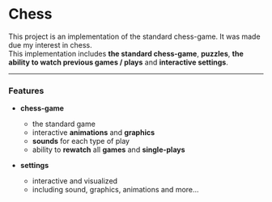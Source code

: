 
<h1>Chess</h1>

This project is an implementation of the standard chess-game. It was made due my interest in chess.  
This implementation includes **the standard chess-game**, **puzzles**, **the ability to watch previous games / plays** and **interactive settings**.  



----

 <h3>Features</h3>

- <strong>chess-game</strong>

  - the standard game
  - interactive <strong>animations</strong> and <strong>graphics</strong>
  - <strong>sounds</strong> for each type of play
  - ability to <strong>rewatch</strong> all <strong>games</strong> and <strong>single-plays</strong>

- <strong>settings</strong>
  - interactive and visualized
  - including sound, graphics, animations and more...




